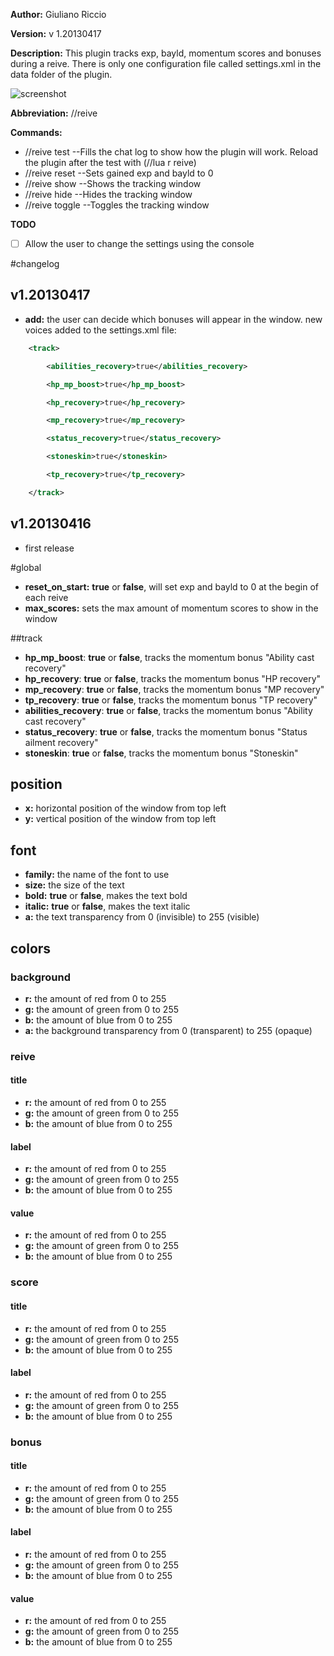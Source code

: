 **Author:** Giuliano Riccio

**Version:** v 1.20130417

**Description:**
This plugin tracks exp, bayld, momentum scores and bonuses during a reive.
There is only one configuration file called settings.xml in the data folder of the plugin.

![screenshot](https://raw.github.com/giulianoriccio/Lua/master/addons/reive/ss.gif)

**Abbreviation:** //reive

**Commands:**

* //reive test --Fills the chat log to show how the plugin will work. Reload the plugin after the test with (//lua r reive)
* //reive reset --Sets gained exp and bayld to 0
* //reive show --Shows the tracking window
* //reive hide --Hides the tracking window
* //reive toggle --Toggles the tracking window

**TODO**

- [ ] Allow the user to change the settings using the console

#changelog
## v1.20130417
* **add:** the user can decide which bonuses will appear in the window. new voices added to the settings.xml file:
```xml
    <track>

        <abilities_recovery>true</abilities_recovery>

        <hp_mp_boost>true</hp_mp_boost>

        <hp_recovery>true</hp_recovery>

        <mp_recovery>true</mp_recovery>

        <status_recovery>true</status_recovery>

        <stoneskin>true</stoneskin>

        <tp_recovery>true</tp_recovery>

    </track>
```

## v1.20130416
* first release

#global
* **reset_on_start:** **true** or **false**, will set exp and bayld to 0 at the begin of each reive
* **max_scores:** sets the max amount of momentum scores to show in the window

##track
* **hp_mp_boost**: **true** or **false**, tracks the momentum bonus "Ability cast recovery"
* **hp_recovery**: **true** or **false**, tracks the momentum bonus "HP recovery"
* **mp_recovery**: **true** or **false**, tracks the momentum bonus "MP recovery"
* **tp_recovery**: **true** or **false**, tracks the momentum bonus "TP recovery"
* **abilities_recovery**: **true** or **false**, tracks the momentum bonus "Ability cast recovery"
* **status_recovery**: **true** or **false**, tracks the momentum bonus "Status ailment recovery"
* **stoneskin**: **true** or **false**, tracks the momentum bonus "Stoneskin"

## position
* **x:** horizontal position of the window from top left
* **y:** vertical position of the window from top left

## font
* **family:** the name of the font to use
* **size:** the size of the text
* **bold:** **true** or **false**, makes the text bold
* **italic:** **true** or **false**, makes the text italic
* **a:** the text transparency from 0 (invisible) to 255 (visible)

## colors
### background
* **r:** the amount of red from 0 to 255
* **g:** the amount of green from 0 to 255
* **b:** the amount of blue from 0 to 255
* **a:** the background transparency from 0 (transparent) to 255 (opaque)

### reive
#### title
* **r:** the amount of red from 0 to 255
* **g:** the amount of green from 0 to 255
* **b:** the amount of blue from 0 to 255

#### label
* **r:** the amount of red from 0 to 255
* **g:** the amount of green from 0 to 255
* **b:** the amount of blue from 0 to 255

#### value
* **r:** the amount of red from 0 to 255
* **g:** the amount of green from 0 to 255
* **b:** the amount of blue from 0 to 255

### score
#### title
* **r:** the amount of red from 0 to 255
* **g:** the amount of green from 0 to 255
* **b:** the amount of blue from 0 to 255

#### label
* **r:** the amount of red from 0 to 255
* **g:** the amount of green from 0 to 255
* **b:** the amount of blue from 0 to 255

### bonus
#### title
* **r:** the amount of red from 0 to 255
* **g:** the amount of green from 0 to 255
* **b:** the amount of blue from 0 to 255

#### label
* **r:** the amount of red from 0 to 255
* **g:** the amount of green from 0 to 255
* **b:** the amount of blue from 0 to 255

#### value
* **r:** the amount of red from 0 to 255
* **g:** the amount of green from 0 to 255
* **b:** the amount of blue from 0 to 255